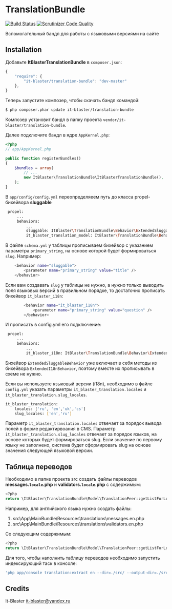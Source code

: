 TranslationBundle
====================

[![Build Status](https://scrutinizer-ci.com/g/it-blaster/translation-bundle/badges/build.png?b=master)](https://scrutinizer-ci.com/g/it-blaster/translation-bundle/build-status/master) [![Scrutinizer Code Quality](https://scrutinizer-ci.com/g/it-blaster/translation-bundle/badges/quality-score.png?b=master)](https://scrutinizer-ci.com/g/it-blaster/translation-bundle/?branch=master)

Вспомогательный бандл для работы с языковыми версиями на сайте

Installation
------------

Добавьте <b>ItBlasterTranslationBundle</b> в `composer.json`:

```js
{
    "require": {
        "it-blaster/translation-bundle": "dev-master"
	},
}
```

Теперь запустите композер, чтобы скачать бандл командой:

``` bash
$ php composer.phar update it-blaster/translation-bundle
```

Композер установит бандл в папку проекта `vendor/it-blaster/translation-bundle`.

Далее подключите бандл в ядре `AppKernel.php`:

``` php
<?php
// app/AppKernel.php

public function registerBundles()
{
    $bundles = array(
        // ...
        new ItBlaster\TranslationBundle\ItBlasterTranslationBundle(),
    );
}
```

В `app/config/config.yml` переопределяеем путь до класса propel-бихейвора <b>sluggable</b>

``` bash
 propel:
     ...
     behaviors:
         ...
         sluggable: ItBlaster\TranslationBundle\Behavior\ExtendedSluggableBehavior
         it_blaster_translation_model: ItBlaster\TranslationBundle\Behavior\TranslationModelBehavior
```

В файле `schema.yml` у таблицы прописываем бихейвор с указанием параметра `primary_string`, на основе которой будет формироваться `slug`. Например:
``` bash
    <behavior name="sluggable">
        <parameter name="primary_string" value="title" />
    </behavior>
```

Если вам создавать `slug` у таблицы не нужно, а нужно только выводить поля языковых версий в правильном порядке, то достаточно прописать бихейвор `it_blaster_i18n`:
``` bash
        <behavior name="it_blaster_i18n">
            <parameter name="primary_string" value="question" />
        </behavior>
```

И прописать в config.yml его подключение:
``` bash
 propel:
     ...
     behaviors:
         ...
         it_blaster_i18n: ItBlaster\TranslationBundle\Behavior\ExtendedI18nBehavior
```

Бихейвор `ExtendedSluggableBehavior` уже включает в себя методы из бихейвора `ExtendedI18nBehavior`, поэтому вместе их прописывать в схеме не нужно.

Если вы используете языковый версии (i18n), необходимо в файле `config.yml` указать параметры `it_blaster_translation.locales` и `it_blaster_translation.slug_locales`.
``` bash
it_blaster_translation:
    locales: ['ru', 'en','uk','cs']
    slug_locales: ['en','ru']
```
Параметр `it_blaster_translation.locales` отвечает за порядок вывода полей в форме редактирвоания в CMS.
Параметр `it_blaster_translation.slug_locales` отвечает за порядок языков, на основе которых будет формироваться slug. Если значение по первому языку не заполнено, система будет сформировать slug на основе значения следующей языковой версии.

Таблица переводов
-------
Необходимо в папке проекта src создать файлы переводов <b>messages.`locale`.php</b> и <b>validators.`locale`.php</b> с содержимым:
``` bash
<?php
return \ItBlaster\TranslationBundle\Model\TranslationPeer::getListForLocale("LOCALE");
```

Например, для английского языка нужно создать файлы:
1. src\App\MainBundle\Resources\translations\messages.en.php
2. src\App\MainBundle\Resources\translations\validators.en.php

Со следующим содержимым:
``` bash
<?php
return \ItBlaster\TranslationBundle\Model\TranslationPeer::getListForLocale("en");
```

Для того, чтобы наполнить таблицу переводов необходимо запустить индексирующий таск в консоле:
``` bash
'php app/console translation:extract en --dir=./src/ --output-dir=./src/App/MainBundle/Resources/translations/ --exclude-name="*.php" --output-format="php"'
```

Credits
-------

It-Blaster <it-blaster@yandex.ru>